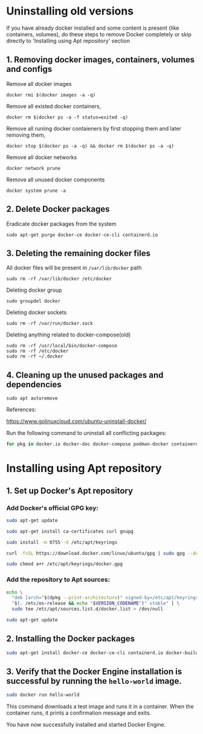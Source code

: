 # Uninstalling old versions

If you have already docker installed and some content is present (like containers, volumes), do these steps to remove Docker completely or skip directly to 'Installing using Apt repository' section

## 1. Removing docker images, containers, volumes and configs
Remove all docker images
```
docker rmi $(docker images -a -q)
```

Remove all existed docker containers,

```
docker rm $(docker ps -a -f status=exited -q)
```

Remove all runiing docker contaieners by first stopping them and later removing them,

```
docker stop $(docker ps -a -q) && docker rm $(docker ps -a -q)
```

Remove all docker networks

```
docker network prune
```

Remove all unused docker components

```
docker system prune -a
```

## 2. Delete Docker packages
Eradicate docker packages from the system

```
sudo apt-get purge docker-ce docker-ce-cli containerd.io
```

## 3. Deleting the remaining docker files
All docker files will be present in `/var/lib/docker` path
```
sudo rm -rf /var/lib/docker /etc/docker
```

Deleting docker group

```
sudo groupdel docker
```

Deleting docker sockets

```
sudo rm -rf /var/run/docker.sock
```

Deleting anything related to docker-compose(old)

```
sudo rm -rf /usr/local/bin/docker-compose
sudo rm -rf /etc/docker
sudo rm -rf ~/.docker
```

## 4. Cleaning up the unused packages and dependencies

```
sudo apt autoremove
```

References:

https://www.golinuxcloud.com/ubuntu-uninstall-docker/

Run the following command to uninstall all conflicting packages:

```bash
for pkg in docker.io docker-doc docker-compose podman-docker containerd runc; do sudo apt remove $pkg; done
```

# Installing using Apt repository

## 1. Set up Docker's Apt repository

### Add Docker's official GPG key:

```bash
sudo apt-get update
```

```bash
sudo apt-get install ca-certificates curl gnupg
```

```bash
sudo install -m 0755 -d /etc/apt/keyrings
```

```bash
curl -fsSL https://download.docker.com/linux/ubuntu/gpg | sudo gpg --dearmor -o /etc/apt/keyrings/docker.gpg
```

```bash
sudo chmod a+r /etc/apt/keyrings/docker.gpg
```

### Add the repository to Apt sources:

```bash
echo \
  "deb [arch="$(dpkg --print-architecture)" signed-by=/etc/apt/keyrings/docker.gpg] https://download.docker.com/linux/ubuntu \
  "$(. /etc/os-release && echo "$VERSION_CODENAME")" stable" | \
  sudo tee /etc/apt/sources.list.d/docker.list > /dev/null
```

```bash
sudo apt-get update
```

## 2. Installing the Docker packages

```bash
sudo apt-get install docker-ce docker-ce-cli containerd.io docker-buildx-plugin docker-compose-plugin
```

## 3. Verify that the Docker Engine installation is successful by running the `hello-world` image.

```bash
sudo docker run hello-world
```

This command downloads a test image and runs it in a container. When the container runs, it prints a confirmation message and exits.

You have now successfully installed and started Docker Engine.
